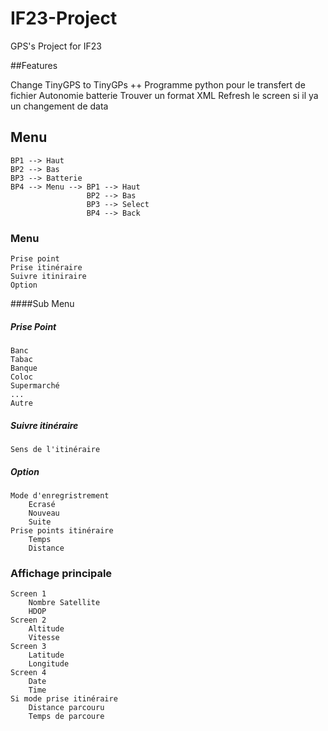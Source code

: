 # IF23-Project
GPS's Project for IF23

##Features

Change TinyGPS to TinyGPs ++
	Programme python pour le transfert de fichier 
	Autonomie batterie
	Trouver un format XML
	Refresh le screen si il ya un changement de data

## Menu

	BP1 --> Haut
	BP2 --> Bas
	BP3 --> Batterie
	BP4 --> Menu --> BP1 --> Haut
					 BP2 --> Bas
					 BP3 --> Select
					 BP4 --> Back
### Menu
	Prise point
	Prise itinéraire
	Suivre itiniraire
	Option

####Sub Menu

##### Prise Point 
	Banc
	Tabac
	Banque
	Coloc
	Supermarché
	...
	Autre

##### Suivre itinéraire
	Sens de l'itinéraire

##### Option
	Mode d'enregristrement
		Ecrasé
		Nouveau
		Suite
	Prise points itinéraire
		Temps
		Distance

### Affichage principale 

	Screen 1
		Nombre Satellite
		HDOP
	Screen 2
		Altitude 
		Vitesse
	Screen 3
		Latitude
		Longitude
	Screen 4
		Date
		Time 
	Si mode prise itinéraire 
		Distance parcouru
		Temps de parcoure
	
